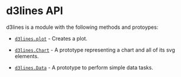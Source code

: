 # d3lines API

d3lines is a module with the following methods and protoypes:

* [`d3lines.plot`](d3lines_plot.md#plot) - Creates a plot.

* [`d3lines.Chart`](d3lines_Chart.md#Chart) - A prototype representing a chart and all of its svg elements.

* [`d3lines.Data`](d3lines_Data.md#Data) - A prototype to perform simple data tasks.

